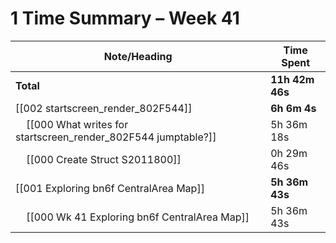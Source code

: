 # 1 Time Summary – Week 41

| Note/Heading | Time Spent |
|--------------|------------|
| **Total** | **11h 42m 46s** |
| [[002 startscreen_render_802F544]] | **6h 6m 4s** |
| &nbsp;&nbsp;&nbsp;&nbsp;[[000 What writes for startscreen_render_802F544 jumptable?]] | 5h 36m 18s |
| &nbsp;&nbsp;&nbsp;&nbsp;[[000 Create Struct S2011800]] | 0h 29m 46s |
| [[001 Exploring bn6f CentralArea Map]] | **5h 36m 43s** |
| &nbsp;&nbsp;&nbsp;&nbsp;[[000 Wk 41 Exploring bn6f CentralArea Map]] | 5h 36m 43s |

